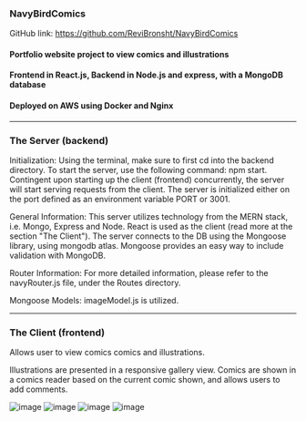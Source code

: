 ### NavyBirdComics

GitHub link: https://github.com/ReviBronsht/NavyBirdComics

#### Portfolio website project to view comics and illustrations

#### Frontend in React.js, Backend in Node.js and express, with a MongoDB database
#### Deployed on AWS using Docker and Nginx
<hr>

### The Server (backend)

Initialization: Using the terminal, make sure to first cd into the backend directory. To start the server, use the following command: npm start. Contingent upon starting up the client (frontend) concurrently, the server will start serving requests from the client. The server is initialized either on the port defined as an environment variable PORT or 3001.

General Information: This server utilizes technology from the MERN stack, i.e. Mongo, Express and Node. React is used as the client (read more at the section "The Client"). The server connects to the DB using the Mongoose library, using mongodb atlas. Mongoose provides an easy way to include validation with MongoDB. 

Router Information: For more detailed information, please refer to the navyRouter.js file, under the Routes directory.

Mongoose Models: imageModel.js is utilized.

<hr>

### The Client (frontend)

Allows user to view comics comics and illustrations.

Illustrations are presented in a responsive gallery view.
Comics are shown in a comics reader based on the current comic shown, and allows users to add comments.


![image](https://github.com/ReviBronsht/NavyBirdComics/assets/97298035/cb15f366-3c2a-482a-9417-9f7869e5c630)
![image](https://github.com/ReviBronsht/NavyBirdComics/assets/97298035/366b744e-a9c8-48a7-8b7e-56a3e22515a9)
![image](https://github.com/ReviBronsht/NavyBirdComics/assets/97298035/19944ad6-e540-416a-a75e-ca048b6f2e19)
![image](https://github.com/ReviBronsht/NavyBirdComics/assets/97298035/a56e70da-6687-4d5f-bc06-54eaca17d785)
